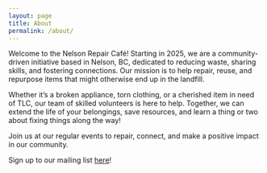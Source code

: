 ```yaml
---
layout: page
title: About
permalink: /about/
---
```


Welcome to the Nelson Repair Café! Starting in 2025, we are a community-driven initiative based in Nelson, BC, dedicated to reducing waste, sharing skills, and fostering connections. Our mission is to help repair, reuse, and repurpose items that might otherwise end up in the landfill.

Whether it’s a broken appliance, torn clothing, or a cherished item in need of TLC, our team of skilled volunteers is here to help. Together, we can extend the life of your belongings, save resources, and learn a thing or two about fixing things along the way!

Join us at our regular events to repair, connect, and make a positive impact in our community.

Sign up to our mailing list [here](https://forms.gle/w7FS8QegWqZJaNeB9)!


